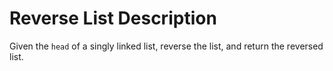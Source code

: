 # Reverse List Description

Given the `head` of a singly linked list, reverse the list, and return the reversed list.
